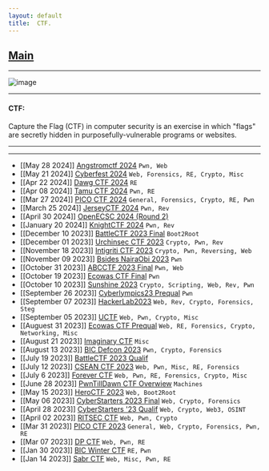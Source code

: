 ```yaml
---
layout: default
title:  CTF.
---
```


<h2 class="menu-header" id="index"><a href="../../index.html">Main</a></h2>
<hr>

![image](https://user-images.githubusercontent.com/127159644/223298906-28e3941f-ea26-48bc-b5f6-25c81c012cdc.png)


* * *
<h4 class="menu-header" id="ctf">CTF:</h4>
Capture the Flag (CTF) in computer security is an exercise in which "flags" are secretly hidden in purposefully-vulnerable programs or websites.
<hr>
<hr>

- [[May 28 2024]] [Angstromctf 2024](https://github.com/h4ckyou/h4ckyou.github.io/tree/main/posts/ctf/Angstrom/2024) `Pwn, Web`
- [[May 21 2024]] [Cyberfest 2024](https://h4ckyou.github.io/posts/ctf/cyberfest24/writeup.html) `Web, Forensics, RE, Crypto, Misc`
- [[Apr 22 2024]] [Dawg CTF 2024](https://h4ckyou.github.io/posts/ctf/dawg24/writeup.html) `RE`
- [[Apr 08 2024]] [Tamu CTF 2024](https://h4ckyou.github.io/posts/ctf/Tamu24/writeup.html) `Pwn, RE`
- [[Mar 27 2024]] [PICO CTF 2024](https://h4ckyou.github.io/posts/ctf/picoctf/writeup24.html) `General, Forensics, Crypto, RE, Pwn`
- [[March 25 2024]] [JerseyCTF 2024](https://h4ckyou.github.io/posts/ctf/new-jersey24/writeup.html) `Pwn, Rev`
- [[April 30 2024]] [OpenECSC 2024 (Round 2)](https://h4ckyou.github.io/posts/ctf/openECSC24/round2.html)
- [[January 20 2024]] [KnightCTF 2024](https://h4ckyou.github.io/posts/ctf/knightctf24/writeup.html) `Pwn, Rev`
- [[December 10 2023]] [BattleCTF 2023 Final](https://h4ckyou.github.io/posts/ctf/battlectf23/final/writeup.html) `Boot2Root`
- [[December 01 2023]] [Urchinsec CTF 2023](https://h4ckyou.github.io/posts/ctf/urchinsec23/index.html) `Crypto, Pwn, Rev`
- [[November 18 2023]] [Intigriti CTF 2023](https://h4ckyou.github.io/posts/ctf/intigriti23/writeup.html) `Crypto, Pwn, Reversing, Web`
- [[November 09 2023]] [Bsides NairaObi 2023](https://h4ckyou.github.io/posts/ctf/bsides_nairaobi/writeup.html) `Pwn`
- [[October 31 2023]] [ABCCTF 2023 Final](https://h4ckyou.github.io/posts/ctf/abcctf23/writeup.html) `Pwn, Web`
- [[October 19 2023]] [Ecowas CTF Final](https://h4ckyou.github.io/posts/ctf/ecowas23/final/writeup.html) `Pwn`
- [[October 10 2023]] [Sunshine 2023](https://h4ckyou.github.io/posts/ctf/sunshinectf23/writeup.html) `Crypto, Scripting, Web, Rev, Pwn`
- [[September 26 2023]] [Cyberlympics23 Prequal](https://h4ckyou.github.io/posts/ctf/cyberlympics22/prequal/writeup.html) `Pwn`
- [[September 07 2023]] [HackerLab2023](https://github.com/h4ckyou/h4ckyou.github.io/blob/main/posts/ctf/hackerlab2023/README.md) `Web, Rev, Crypto, Forensics, Steg`
- [[September 05 2023]] [UCTF](https://h4ckyou.github.io/posts/ctf/uctf/writeup.html) `Web, Pwn, Crypto, Misc`
- [[Auguest 31 2023]] [Ecowas CTF Prequal](https://h4ckyou.github.io/posts/ctf/ecowas23/prequal/writeup.html) `Web, RE, Forensics, Crypto, Networking, Misc`
- [[August 21 2023]] [Imaginary CTF](https://h4ckyou.github.io/posts/ctf/imaginaryctf/challenges/index.html) `Misc`
- [[August 13 2023]] [BIC Defcon 2023](https://h4ckyou.github.io/posts/ctf/bicdefcon23/index.html) `Pwn, Crypto, Forensics`
- [[July 19 2023]] [BattleCTF 2023 Qualif](https://h4ckyou.github.io/posts/ctf/battlectf23/prequal/writeup.html)
- [[July 12 2023]] [CSEAN CTF 2023](https://h4ckyou.github.io/posts/ctf/csean/index.html) `Web, Pwn, Misc, RE, Forensics`
- [[July 6 2023]] [Forever CTF](https://h4ckyou.github.io/posts/ctf/foreverctf/index.html) `Web, Pwn, RE, Forensics, Crypto, Misc`
- [[June 28 2023]] [PwnTillDawn CTF Overwiew](https://h4ckyou.github.io/posts/ctf/pwntilldawn/2023/index.html) `Machines`
- [[May 15 2023]] [HeroCTF 2023](https://h4ckyou.github.io/posts/ctf/heroctf23/index.html) `Web, Boot2Root`
- [[May 06 2023]] [CyberStarters 2023 Final](https://h4ckyou.github.io/posts/ctf/cyberstarters23/final/index.html) `Web, Crypto, Forensics`
- [[April 28 2023]] [CyberStarters '23 Qualif](https://h4ckyou.github.io/posts/ctf/cyberstarters23/qualif/index.html) `Web, Crypto, Web3, OSINT`
- [[April 02 2023]] [RITSEC CTF](https://h4ckyou.github.io/posts/ctf/ritsec23/writeup.html) `Web, Pwn, Crypto`
- [[Mar 31 2023]] [PICO CTF 2023](https://h4ckyou.github.io/posts/ctf/picoctf/writeup23.html) `General, Web, Crypto, Forensics, Pwn, RE`
- [[Mar 07 2023]] [DP CTF](https://h4ckyou.github.io/posts/ctf/dp23/dpctf.html) `Web, Pwn, RE`
- [[Jan 30 2023]] [BIC Winter CTF](https://h4ckyou.github.io/posts/ctf/bic23/bicctf.html) `RE,` `Pwn`
- [[Jan 14 2023]] [Sabr CTF](https://h4ckyou.github.io/posts/ctf/sabr23/writeup.html) `Web, Misc, Pwn, RE`

